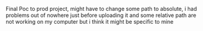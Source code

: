 Final Poc to prod project, might have to change some path to absolute, i had problems out of nowhere just before uploading it and some relative path are not working on my computer but i think it might be specific to mine